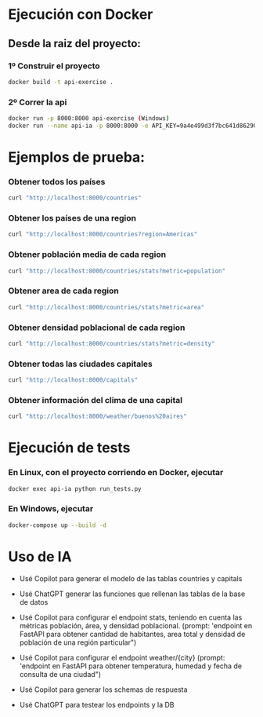 # Ejecución con Docker

## Desde la raiz del proyecto:

### 1º Construir el proyecto
```bash
docker build -t api-exercise .
``` 

### 2º Correr la api
```bash
docker run -p 8000:8000 api-exercise (Windows)
docker run --name api-ia -p 8000:8000 -e API_KEY=9a4e499d3f7bc641d86290a592416c6b api-exercise  (Linux)
```

# Ejemplos de prueba:

### Obtener todos los países
```bash
curl "http://localhost:8000/countries"
```

### Obtener los países de una region
```bash
curl "http://localhost:8000/countries?region=Americas"
```

### Obtener población media de cada region
```bash
curl "http://localhost:8000/countries/stats?metric=population"
```

### Obtener area de cada region
```bash
curl "http://localhost:8000/countries/stats?metric=area"
```

### Obtener densidad poblacional de cada region
```bash
curl "http://localhost:8000/countries/stats?metric=density"
```

### Obtener todas las ciudades capitales
```bash
curl "http://localhost:8000/capitals"
```

### Obtener información del clima de una capital
```bash
curl "http://localhost:8000/weather/buenos%20aires"
```

# Ejecución de tests 

### En Linux, con el proyecto corriendo en Docker, ejecutar
```bash
docker exec api-ia python run_tests.py
```
### En Windows, ejecutar
```bash
docker-compose up --build -d

```

# Uso de IA

- Usé Copilot para generar el modelo de las tablas countries y capitals

- Usé ChatGPT generar las funciones que rellenan las tablas de la base de datos

- Usé Copilot para configurar el endpoint stats, teniendo en cuenta las métricas población, área, y densidad poblacional. (prompt: 'endpoint en FastAPI para obtener cantidad de habitantes, area total y densidad de población de una región particular")

- Usé Copilot para configurar el endpoint weather/{city} (prompt: 'endpoint en FastAPI para obtener temperatura, humedad y fecha de consulta de una ciudad")

- Usé Copilot para generar los schemas de respuesta

- Usé ChatGPT para testear los endpoints y la DB